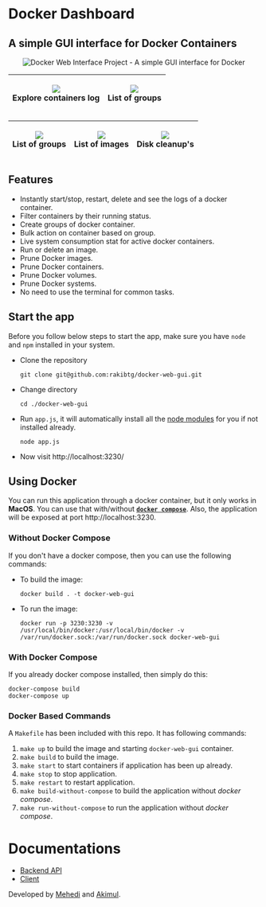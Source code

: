 # Docker Dashboard
## A simple GUI interface for Docker Containers

<p align="center">
  <img src="https://i.imgur.com/z95AFEC.png" alt="Docker Web Interface Project - A simple GUI interface for Docker" title="Docker Web Interface Project - A simple GUI interface for Docker">
</p>

|<p align="center"><img src="https://i.imgur.com/pgXpRJR.png"/><br/>Explore containers log</p> | <p align="center"><img src="https://i.imgur.com/ug2hHo2.png"/><br/>List of groups</p> |
|--|--|

| <p align="center"><img src="https://i.imgur.com/ug2hHo2.png"/><br/>List of groups</p> |<p align="center"><img src="https://i.imgur.com/HuUNz6h.png"/><br/>List of images</p> | <p align="center"><img src="https://i.imgur.com/s3CHjcQ.png"/><br/>Disk cleanup's</p> |
|--|--|--|


## Features
- Instantly start/stop, restart, delete and see the logs of a docker container.
- Filter containers by their running status.
- Create groups of docker container.
- Bulk action on container based on group.
- Live system consumption stat for active docker containers.
- Run or delete an image.
- Prune Docker images.
- Prune Docker containers.
- Prune Docker volumes.
- Prune Docker systems.
- No need to use the terminal for common tasks.

## Start the app
Before you follow below steps to start the app, make sure you have `node` and `npm` installed in your system.
- Clone the repository
  ```
  git clone git@github.com:rakibtg/docker-web-gui.git
  ```
- Change directory
  ```
  cd ./docker-web-gui
  ````
- Run `app.js`, it will automatically install all the [node modules](https://github.com/rakibtg/docker-web-gui/blob/master/backend/package.json) for you if not installed already.
  ```
  node app.js
  ```
- Now visit http://localhost:3230/

## Using Docker

You can run this application through a docker container, but it only works in **MacOS**. You can use that with/without [**`docker compose`**](https://docs.docker.com/compose/).
Also, the application will be exposed at port http://localhost:3230.

### Without Docker Compose

If you don't have a docker compose, then you can use the following commands:

- To build the image:
    ```
    docker build . -t docker-web-gui
    ```
- To run the image:
    ```
    docker run -p 3230:3230 -v /usr/local/bin/docker:/usr/local/bin/docker -v /var/run/docker.sock:/var/run/docker.sock docker-web-gui
    ```

### With Docker Compose

If you already docker compose installed, then simply do this:

```
docker-compose build
docker-compose up
```

### Docker Based Commands

A `Makefile` has been included with this repo. It has following commands:

1. `make up` to build the image and starting `docker-web-gui` container.
2. `make build` to build the image.
3. `make start` to start containers if application has been up already.
4. `make stop` to stop application.
5. `make restart` to restart application.
6. `make build-without-compose` to build the application without *docker compose*.
7. `make run-without-compose` to run the application without *docker compose*.

# Documentations
- [Backend API](https://github.com/rakibtg/docker-web-gui/tree/master/backend)
- [Client](https://github.com/rakibtg/docker-web-gui/tree/master/client)

Developed by [Mehedi](https://twitter.com/rakibtg) and [Akimul](https://www.linkedin.com/in/akimulakash/).
